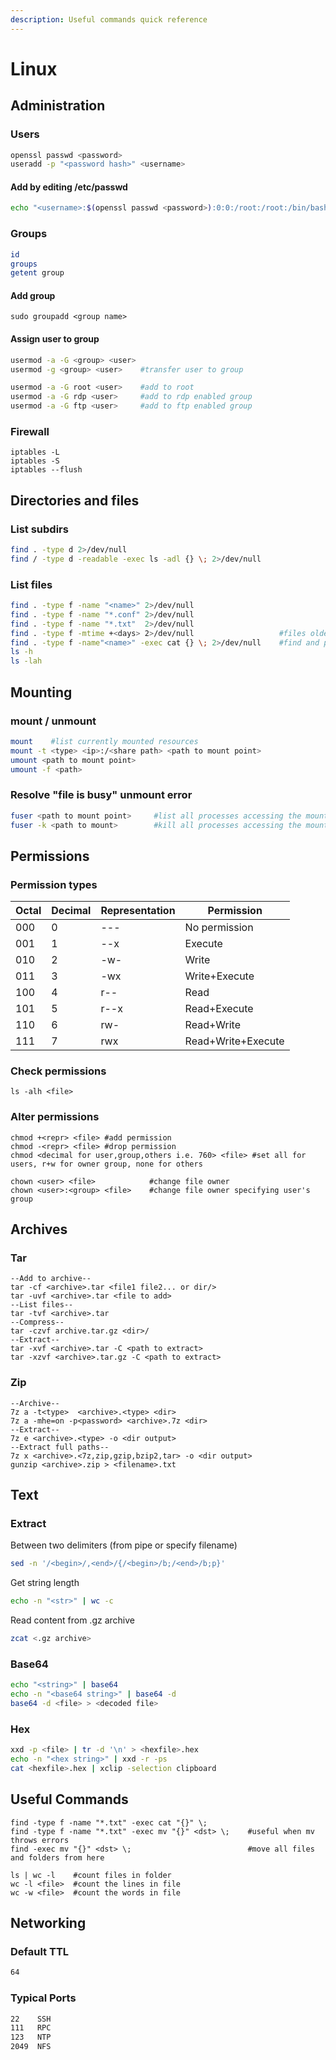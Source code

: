 ```yaml
---
description: Useful commands quick reference
---
```


# Linux

## Administration

### Users

```bash
openssl passwd <password>
useradd -p "<password hash>" <username>
```

#### Add by editing /etc/passwd

```bash
echo "<username>:$(openssl passwd <password>):0:0:/root:/root:/bin/bash" >> /etc/passwd
```

### Groups

```bash
id
groups
getent group
```

#### Add group

```
sudo groupadd <group name>
```

#### Assign user to group

```bash
usermod -a -G <group> <user>
usermod -g <group> <user>    #transfer user to group

usermod -a -G root <user>    #add to root
usermod -a -G rdp <user>     #add to rdp enabled group
usermod -a -G ftp <user>     #add to ftp enabled group
```

### Firewall

```
iptables -L
iptables -S
iptables --flush
```

## Directories and files

### List subdirs

```bash
find . -type d 2>/dev/null
find / -type d -readable -exec ls -adl {} \; 2>/dev/null
```

### List files

```bash
find . -type f -name "<name>" 2>/dev/null
find . -type f -name "*.conf" 2>/dev/null
find . -type f -name "*.txt"  2>/dev/null
find . -type f -mtime +<days> 2>/dev/null                   #files older than x days
find . -type f -name"<name>" -exec cat {} \; 2>/dev/null    #find and print file
ls -h  
ls -lah
```

## Mounting

### mount / unmount

```bash
mount    #list currently mounted resources
mount -t <type> <ip>:/<share path> <path to mount point>
umount <path to mount point>
umount -f <path>
```

### Resolve "file is busy" unmount error

```bash
fuser <path to mount point>     #list all processes accessing the mount point
fuser -k <path to mount>        #kill all processes accessing the mount point
```

## Permissions

### Permission types

| Octal | Decimal | Representation | Permission         |
| ----- | ------- | -------------- | ------------------ |
| 000   | 0       | ---            | No permission      |
| 001   | 1       | --x            | Execute            |
| 010   | 2       | -w-            | Write              |
| 011   | 3       | -wx            | Write+Execute      |
| 100   | 4       | r--            | Read               |
| 101   | 5       | r--x           | Read+Execute       |
| 110   | 6       | rw-            | Read+Write         |
| 111   | 7       | rwx            | Read+Write+Execute |

### Check permissions

```
ls -alh <file>
```

### Alter permissions

```
chmod +<repr> <file> #add permission
chmod -<repr> <file> #drop permission
chmod <decimal for user,group,others i.e. 760> <file> #set all for users, r+w for owner group, none for others

chown <user> <file>            #change file owner
chown <user>:<group> <file>    #change file owner specifying user's group
```

## Archives

### Tar

```
--Add to archive--
tar -cf <archive>.tar <file1 file2... or dir/>
tar -uvf <archive>.tar <file to add>
--List files--
tar -tvf <archive>.tar
--Compress--
tar -czvf archive.tar.gz <dir>/
--Extract--
tar -xvf <archive>.tar -C <path to extract>
tar -xzvf <archive>.tar.gz -C <path to extract>
```

### Zip

```
--Archive--
7z a -t<type>  <archive>.<type> <dir>
7z a -mhe=on -p<password> <archive>.7z <dir>
--Extract--
7z e <archive>.<type> -o <dir output>
--Extract full paths--
7z x <archive>.<7z,zip,gzip,bzip2,tar> -o <dir output>
gunzip <archive>.zip > <filename>.txt
```

## Text

### Extract

Between two delimiters (from pipe or specify filename)

```bash
sed -n '/<begin>/,<end>/{/<begin>/b;/<end>/b;p}'
```

Get string length

```bash
echo -n "<str>" | wc -c
```

Read content from .gz archive

```bash
zcat <.gz archive>
```

### Base64

```bash
echo "<string>" | base64
echo -n "<base64 string>" | base64 -d
base64 -d <file> > <decoded file>
```

### Hex

```bash
xxd -p <file> | tr -d '\n' > <hexfile>.hex
echo -n "<hex string>" | xxd -r -ps
cat <hexfile>.hex | xclip -selection clipboard
```

## Useful Commands

```
find -type f -name "*.txt" -exec cat "{}" \;
find -type f -name "*.txt" -exec mv "{}" <dst> \;    #useful when mv throws errors
find -exec mv "{}" <dst> \;                          #move all files and folders from here

ls | wc -l    #count files in folder
wc -l <file>  #count the lines in file
wc -w <file>  #count the words in file
```

## Networking

### Default TTL

```bash
64
```

### Typical Ports

```bash
22    SSH
111   RPC
123   NTP
2049  NFS
```

